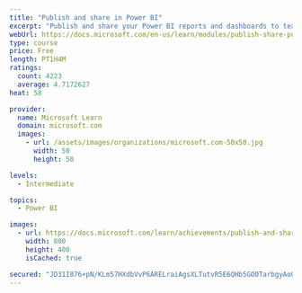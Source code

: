 ```yaml
---
title: "Publish and share in Power BI"
excerpt: "Publish and share your Power BI reports and dashboards to teammates in your organization or to everyone on the web."
webUrl: https://docs.microsoft.com/en-us/learn/modules/publish-share-power-bi/
type: course
price: Free
length: PT1H4M
ratings:
  count: 4223
  average: 4.7172627
heat: 58

provider:
  name: Microsoft Learn
  domain: microsoft.com
  images:
    - url: /assets/images/organizations/microsoft.com-50x50.jpg
      width: 50
      height: 50

levels:
  - Intermediate

topics:
  - Power BI

images:
  - url: https://docs.microsoft.com/learn/achievements/publish-and-share-with-power-bi-desktop-social.png
    width: 800
    height: 400
    isCached: true

secured: "JD31I876+pN/KLm57HXdbVvP6ARELraiAgsXLTutvR5E6QHb5GO0TarbgyAoOxKIKdOOfdGs//dD+e1vozhDTdoU5lOy9Rz++UpZPVxPG1DxyMaTYkfycizJ7CavHD20gQI0UdSP7R12GGG5beLe8hOs3j5G+xzCrD7YqmiiPkqGnO0da8rfIwKIF+3+/js2eXW2VSXFiAJxsKCQQi831ch7QkAxzkkBU7iVFEA9sntD0XowTrXXRTy+b526e65AL1RyhyWpJCfUkghtSbS3eC6SErecEekTJCr3FlywKfQ2dt/EAq6bAbdBWKGvBi7TifxURyba8hk8D19KwcpTt6Y/WiNQeTq8ubYKjdjcM1vFgQjWIYyg5WHdmk8PnUg/KJO0vP4BlRssjSDf7cmUnEdknVcWX5+sSvFSbo/w54Y=;wT/JVv8pwLmwMnp4kvFYAg=="
---
```


